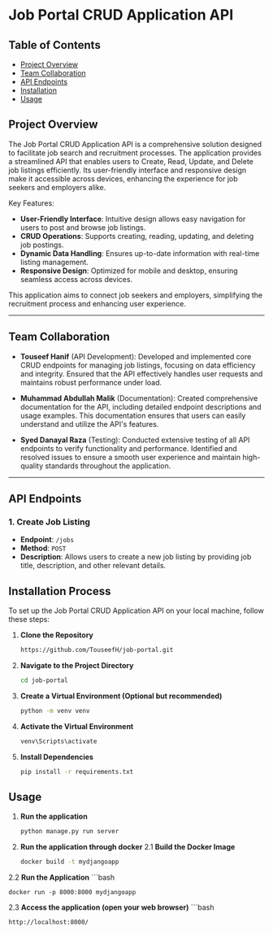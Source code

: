 # Job Portal CRUD Application API

## Table of Contents
- [Project Overview](#project-overview)
- [Team Collaboration](#team-collaboration)
- [API Endpoints](#api-endpoints)
- [Installation](#installation)
- [Usage](#usage)

## Project Overview
The Job Portal CRUD Application API is a comprehensive solution designed to facilitate job search and recruitment processes. The application provides a streamlined API that enables users to Create, Read, Update, and Delete job listings efficiently. Its user-friendly interface and responsive design make it accessible across devices, enhancing the experience for job seekers and employers alike.

Key Features:
- **User-Friendly Interface**: Intuitive design allows easy navigation for users to post and browse job listings.
- **CRUD Operations**: Supports creating, reading, updating, and deleting job postings.
- **Dynamic Data Handling**: Ensures up-to-date information with real-time listing management.
- **Responsive Design**: Optimized for mobile and desktop, ensuring seamless access across devices.

This application aims to connect job seekers and employers, simplifying the recruitment process and enhancing user experience.

---

## Team Collaboration
- **Touseef Hanif** (API Development): Developed and implemented core CRUD endpoints for managing job listings, focusing on data efficiency and integrity. Ensured that the API effectively handles user requests and maintains robust performance under load.

- **Muhammad Abdullah Malik** (Documentation): Created comprehensive documentation for the API, including detailed endpoint descriptions and usage examples. This documentation ensures that users can easily understand and utilize the API's features.

- **Syed Danayal Raza** (Testing): Conducted extensive testing of all API endpoints to verify functionality and performance. Identified and resolved issues to ensure a smooth user experience and maintain high-quality standards throughout the application.
---



## API Endpoints
### 1. Create Job Listing
- **Endpoint**: `/jobs`
- **Method**: `POST`
- **Description**: Allows users to create a new job listing by providing job title, description, and other relevant details.
## Installation Process

To set up the Job Portal CRUD Application API on your local machine, follow these steps:
1. **Clone the Repository**
   ```bash
   https://github.com/TouseefH/job-portal.git
2. **Navigate to the Project Directory**
   ```bash
   cd job-portal
3. **Create a Virtual Environment (Optional but recommended)**
   ```bash
   python -m venv venv
5. **Activate the Virtual Environment**
   ```bash
   venv\Scripts\activate
6. **Install Dependencies**
    ```bash
   pip install -r requirements.txt

## Usage
1. **Run the application**
    ```bash
   python manage.py run server

2. **Run the application through docker**
2.1 **Build the Docker Image**
    ```bash
    docker build -t mydjangoapp
2.2 **Run the Application**
    ```bash
    
    docker run -p 8000:8000 mydjangoapp
    
2.3 **Access the application (open your web browser)** 
    ```bash
    
    http://localhost:8000/
